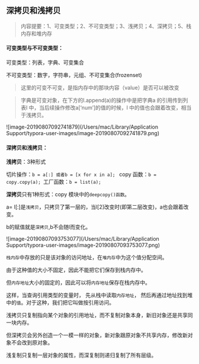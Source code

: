 ## 深拷贝和浅拷贝

> 内容提要：1、可变类型；2、不可变类型；3、浅拷贝；4、深拷贝；5、栈内存和堆内存

#### 可变类型与不可变类型：

可变类型：列表，字典、可变集合

不可变类型：数字，字符串，元组、不可变集合(frozenset)
>
> 这里的可变不可变，是指内存中的那块内容（value）是否可以被改变
>

> 字典是可变对象，在下方的l.append(a)的操作中是把字典a 的引用传到列表l 中，当后续操作修改a[‘num’]的值的时候，l 中的值也会跟着改变，相当于浅拷贝。

![image-20190807092741879](/Users/mac/Library/Application Support/typora-user-images/image-20190807092741879.png)

#### 深拷贝和浅拷贝：

**浅拷贝**：3种形式

切片操作：`b = a[:] 或者b = [x for x in a]; `   copy 函数：`b = copy.copy(a); `工厂函数：`b = list(a);` 



**深拷贝**只有1种形式：copy 模块中的`deepcopy()函数`。

a= l[:]是`浅拷贝`，只拷贝了第一层的，当l[2]改变时(即第二层改变)，a也会跟着改变。

b的赋值就是`深拷贝`,b不会随l而变化。

![image-20190807093753077](/Users/mac/Library/Application Support/typora-user-images/image-20190807093753077.png)

`栈内存`中存放的只是该对象的访问地址，在`堆内存`中为这个值分配空间。

由于这种值的大小不固定，因此不能把它们保存到栈内存中。

但`内存地址`大小的固定的，因此可以将`内存地址`保存在栈内存中。

这样，当查询引用类型的变量时， 先从栈中读取`内存地址`， 然后再通过地址找到堆中的`值`。对于这种，我们把它叫做按引用访问。

浅拷贝只复制指向某个对象的引用地址，而不复制对象本身，新旧对象还是共享同一块内存。

但深拷贝会另外创造一个一模一样的对象，新对象跟原对象不共享内存，修改新对象不会改到原对象。

浅复制只复制一层对象的属性，而深复制则递归复制了所有层级。